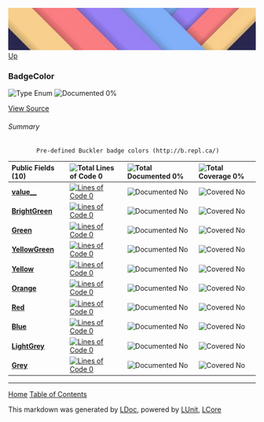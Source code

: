 ![](../Content/LDoc-banner-small.png "")
[Up](../LDoc.md)

### BadgeColor

![Type Enum ](http://b.repl.ca/v1/Type-Enum%20-blue.png "") ![Documented 0%](http://b.repl.ca/v1/Documented-0%25-red.png "")



[View Source](../Markdown/GitHubMarkdown.cs#L481)

###### Summary

            Pre-defined Buckler badge colors (http://b.repl.ca/)
            

Public   Fields (10) | ![Total Lines of Code 0](http://b.repl.ca/v1/Total%20Lines%20of%20Code-0-red.png "") | ![Total Documented 0%](http://b.repl.ca/v1/Total%20Documented-0%25-red.png "") | ![Total Coverage 0%](http://b.repl.ca/v1/Total%20Coverage-0%25-red.png "")
:---  | :---  | :---  | :--- 
**[value__](BadgeColor_value__.md)** | [![Lines of Code 0](http://b.repl.ca/v1/Lines%20of%20Code-0-red.png "")]($L) | ![Documented No](http://b.repl.ca/v1/Documented-No-red.png "") | ![Covered No](http://b.repl.ca/v1/Covered-No-red.png "")
**[BrightGreen](BadgeColor_BrightGreen.md)** | [![Lines of Code 0](http://b.repl.ca/v1/Lines%20of%20Code-0-red.png "")]($L) | ![Documented No](http://b.repl.ca/v1/Documented-No-red.png "") | ![Covered No](http://b.repl.ca/v1/Covered-No-red.png "")
**[Green](BadgeColor_Green.md)** | [![Lines of Code 0](http://b.repl.ca/v1/Lines%20of%20Code-0-red.png "")]($L) | ![Documented No](http://b.repl.ca/v1/Documented-No-red.png "") | ![Covered No](http://b.repl.ca/v1/Covered-No-red.png "")
**[YellowGreen](BadgeColor_YellowGreen.md)** | [![Lines of Code 0](http://b.repl.ca/v1/Lines%20of%20Code-0-red.png "")]($L) | ![Documented No](http://b.repl.ca/v1/Documented-No-red.png "") | ![Covered No](http://b.repl.ca/v1/Covered-No-red.png "")
**[Yellow](BadgeColor_Yellow.md)** | [![Lines of Code 0](http://b.repl.ca/v1/Lines%20of%20Code-0-red.png "")]($L) | ![Documented No](http://b.repl.ca/v1/Documented-No-red.png "") | ![Covered No](http://b.repl.ca/v1/Covered-No-red.png "")
**[Orange](BadgeColor_Orange.md)** | [![Lines of Code 0](http://b.repl.ca/v1/Lines%20of%20Code-0-red.png "")]($L) | ![Documented No](http://b.repl.ca/v1/Documented-No-red.png "") | ![Covered No](http://b.repl.ca/v1/Covered-No-red.png "")
**[Red](BadgeColor_Red.md)** | [![Lines of Code 0](http://b.repl.ca/v1/Lines%20of%20Code-0-red.png "")]($L) | ![Documented No](http://b.repl.ca/v1/Documented-No-red.png "") | ![Covered No](http://b.repl.ca/v1/Covered-No-red.png "")
**[Blue](BadgeColor_Blue.md)** | [![Lines of Code 0](http://b.repl.ca/v1/Lines%20of%20Code-0-red.png "")]($L) | ![Documented No](http://b.repl.ca/v1/Documented-No-red.png "") | ![Covered No](http://b.repl.ca/v1/Covered-No-red.png "")
**[LightGrey](BadgeColor_LightGrey.md)** | [![Lines of Code 0](http://b.repl.ca/v1/Lines%20of%20Code-0-red.png "")]($L) | ![Documented No](http://b.repl.ca/v1/Documented-No-red.png "") | ![Covered No](http://b.repl.ca/v1/Covered-No-red.png "")
**[Grey](BadgeColor_Grey.md)** | [![Lines of Code 0](http://b.repl.ca/v1/Lines%20of%20Code-0-red.png "")]($L) | ![Documented No](http://b.repl.ca/v1/Documented-No-red.png "") | ![Covered No](http://b.repl.ca/v1/Covered-No-red.png "")




---

[Home](../../README.md) [Table of Contents](../../TableOfContents.md)

This markdown was generated by [LDoc](https://github.com/CodeSingularity/LDoc), powered by [LUnit](https://github.com/CodeSingularity/LUnit), [LCore](https://github.com/CodeSingularity/LCore)
